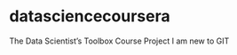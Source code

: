 datasciencecoursera
===================

The Data Scientist’s Toolbox Course Project
I am new to GIT
